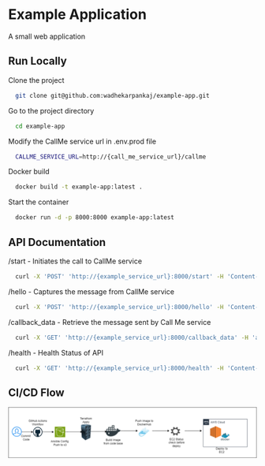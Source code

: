
# Example Application

A small web application


## Run Locally

Clone the project

```bash
  git clone git@github.com:wadhekarpankaj/example-app.git
```

Go to the project directory

```bash
  cd example-app
```

Modify the CallMe service url in .env.prod file

```bash
  CALLME_SERVICE_URL=http://{call_me_service_url}/callme
```

Docker build

```bash
  docker build -t example-app:latest .
```

Start the container

```bash
  docker run -d -p 8000:8000 example-app:latest
```


## API Documentation

/start - Initiates the call to CallMe service

```bash
  curl -X 'POST' 'http://{example_service_url}:8000/start' -H 'Content-Type: application/json' -d '{"url": "http://example_service_url:8000/hello"}'
```

/hello - Captures the message from CallMe service

```bash
  curl -X 'POST' 'http://{example_service_url}:8000/hello' -H 'Content-Type: application/json' -d '{"hello": "some text"}'
```

/callback_data - Retrieve the message sent by Call Me service

```bash
  curl -X 'GET' 'http://{example_service_url}:8000/callback_data' -H 'accept: application/json'
```

/health - Health Status of API

```bash
  curl -X 'GET' 'http://{example_service_url}:8000/health' -H 'Content-Type: application/json'
```

## CI/CD Flow

![CI/CD Overview](./docs/CI_CD.drawio.png)